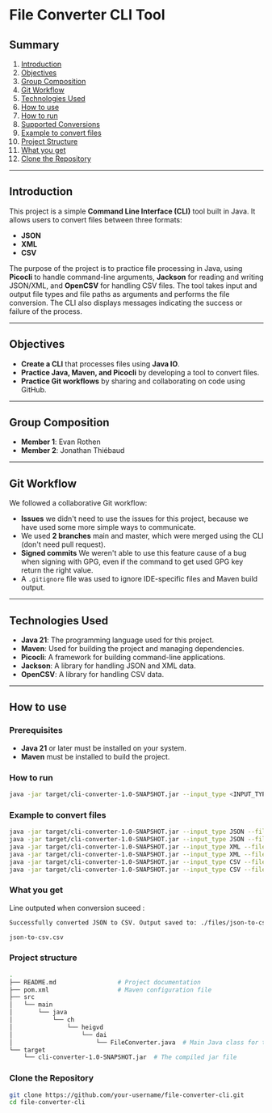# File Converter CLI Tool

## Summary
1. [Introduction](#introduction)
2. [Objectives](#objectives)
3. [Group Composition](#group-composition)
4. [Git Workflow](#git-workflow)
5. [Technologies Used](#technologies-used)
6. [How to use](#how-to-use)
7. [How to run](#how-to-run)
8. [Supported Conversions](#supported-conversions)
9. [Example to convert files](#Example-to-convert-files)
10. [Project Structure](#project-structure)
11. [What you get ](#What-you-get )
12. [Clone the Repository](#Clone-the-Repository)

---

## Introduction

This project is a simple **Command Line Interface (CLI)** tool built in Java. It allows users to convert files between three formats:
- **JSON**
- **XML**
- **CSV**

The purpose of the project is to practice file processing in Java, using **Picocli** to handle command-line arguments, **Jackson** for reading and writing JSON/XML, and **OpenCSV** for handling CSV files. The tool takes input and output file types and file paths as arguments and performs the file conversion. The CLI also displays messages indicating the success or failure of the process.

---

## Objectives

- **Create a CLI** that processes files using **Java IO**.
- **Practice Java, Maven, and Picocli** by developing a tool to convert files.
- **Practice Git workflows** by sharing and collaborating on code using GitHub.
  
---

## Group Composition

- **Member 1**: Evan Rothen
- **Member 2**: Jonathan Thiébaud

---

## Git Workflow

We followed a collaborative Git workflow:
- **Issues** we didn't need to use the issues for this project, because we have used some more simple ways to communicate.
- We used **2 branches** main and master, which were merged using the CLI (don't need pull request).
- **Signed commits** We weren't able to use this feature cause of a bug when signing with GPG, even if the command to get used GPG key return the right value. 
- A `.gitignore` file was used to ignore IDE-specific files and Maven build output.

---

## Technologies Used

- **Java 21**: The programming language used for this project.
- **Maven**: Used for building the project and managing dependencies.
- **Picocli**: A framework for building command-line applications.
- **Jackson**: A library for handling JSON and XML data.
- **OpenCSV**: A library for handling CSV data.

---

## How to use

### Prerequisites

- **Java 21** or later must be installed on your system.
- **Maven** must be installed to build the project.

### How to run

```bash
java -jar target/cli-converter-1.0-SNAPSHOT.jar --input_type <INPUT_TYPE> --filepath <PATH_TO_INPUT_FILE> --output_type <OUTPUT_TYPE>
```
  
### Example to convert files

```bash
java -jar target/cli-converter-1.0-SNAPSHOT.jar --input_type JSON --filepath ./files/input.json --output_type CSV
java -jar target/cli-converter-1.0-SNAPSHOT.jar --input_type JSON --filepath ./files/input.json --output_type XML
java -jar target/cli-converter-1.0-SNAPSHOT.jar --input_type XML --filepath ./files/input.xml --output_type JSON
java -jar target/cli-converter-1.0-SNAPSHOT.jar --input_type XML --filepath ./files/input.xml --output_type CSV
java -jar target/cli-converter-1.0-SNAPSHOT.jar --input_type CSV --filepath ./files/input.csv --output_type JSON
java -jar target/cli-converter-1.0-SNAPSHOT.jar --input_type CSV --filepath ./files/input.csv --output_type XML 
```

### What you get 

Line outputed when conversion suceed :
```bash
Successfully converted JSON to CSV. Output saved to: ./files/json-to-csv.csv
```
```bash
json-to-csv.csv
```

### Project structure 

```bash
.
├── README.md                 # Project documentation
├── pom.xml                   # Maven configuration file
├── src
│   └── main
│       └── java
│           └── ch
│               └── heigvd
│                   └── dai
│                       └── FileConverter.java  # Main Java class for the CLI tool
└── target
    └── cli-converter-1.0-SNAPSHOT.jar  # The compiled jar file
```

### Clone the Repository

```bash
git clone https://github.com/your-username/file-converter-cli.git
cd file-converter-cli
